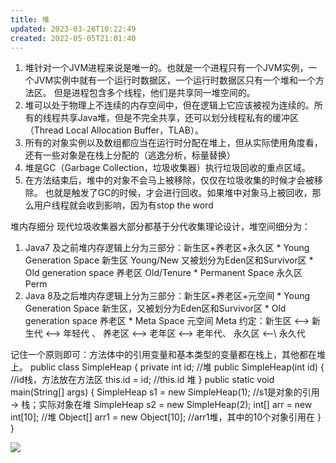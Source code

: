 ```yaml
---
title: 堆
updated: 2023-03-26T10:22:49
created: 2022-05-05T21:01:40
---
```


1.  堆针对一个JVM进程来说是唯一的。也就是一个进程只有一个JVM实例，一个JVM实例中就有一个运行时数据区，一个运行时数据区只有一个堆和一个方法区。
但是进程包含多个线程，他们是共享同一堆空间的。
1.  堆可以处于物理上不连续的内存空间中，但在逻辑上它应该被视为连续的。所有的线程共享Java堆，但是不完全共享，还可以划分线程私有的缓冲区（Thread Local Allocation Buffer，TLAB）。
2.  所有的对象实例以及数组都应当在运行时分配在堆上，但从实际使用角度看，还有一些对象是在栈上分配的（逃逸分析，标量替换）
3.  堆是GC（Garbage Collection，垃圾收集器）执行垃圾回收的重点区域。
4.  在方法结束后，堆中的对象不会马上被移除，仅仅在垃圾收集的时候才会被移除。
也就是触发了GC的时候，才会进行回收。如果堆中对象马上被回收，那么用户线程就会收到影响，因为有stop the word

堆内存细分
现代垃圾收集器大部分都基于分代收集理论设计，堆空间细分为：
1.  Java7 及之前堆内存逻辑上分为三部分：新生区+养老区+永久区
\* Young Generation Space 新生区 Young/New
又被划分为Eden区和Survivor区
\* Old generation space 养老区 Old/Tenure
\* Permanent Space 永久区 Perm
1.  Java 8及之后堆内存逻辑上分为三部分：新生区+养老区+元空间
\* Young Generation Space 新生区，又被划分为Eden区和Survivor区
\* Old generation space 养老区
\* Meta Space 元空间 Meta
约定：新生区 \<–\> 新生代 \<–\> 年轻代 、 养老区 \<–\> 老年区 \<–\> 老年代、 永久区 \<–\\ 永久代

记住一个原则即可：方法体中的引用变量和基本类型的变量都在栈上，其他都在堆上。
public class SimpleHeap {
private int id; //堆
public SimpleHeap(int id) { //id栈，方法放在方法区
this.id = id; //this.id 堆
}
public static void main(String\[\] args) {
SimpleHeap s1 = new SimpleHeap(1); //s1是对象的引用 -\> 栈；实际对象在堆
SimpleHeap s2 = new SimpleHeap(2);
int\[\] arr = new int\[10\]; //堆
Object\[\] arr1 = new Object\[10\]; //arr1堆，其中的10个对象引用在
}
}

![](C:\Users\82609\AppData\Local\Temp\Java\pandoc/media/image1.png)
